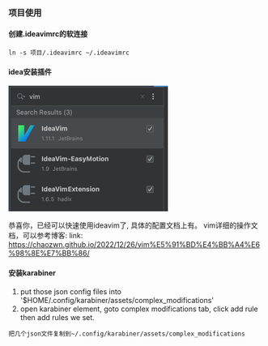 ### 项目使用

#### 创建.ideavimrc的软连接
```shell
ln -s 项目/.ideavimrc ~/.ideavimrc
```

#### idea安装插件
![](./img.png)

恭喜你，已经可以快速使用ideavim了, 具体的配置文档上有。
vim详细的操作文档，可以参考博客:
link: https://chaozwn.github.io/2022/12/26/vim%E5%91%BD%E4%BB%A4%E6%98%8E%E7%BB%86/

#### 安装karabiner
1. put those json config files into '$HOME/.config/karabiner/assets/complex_modifications'
2. open karabiner element, goto complex modifications tab, click add rule then add rules we set.

```shell
把几个json文件复制到~/.config/karabiner/assets/complex_modifications
```